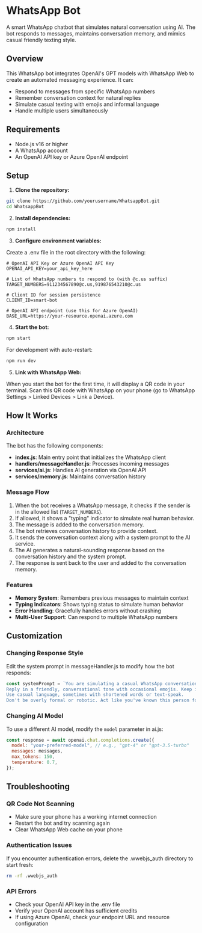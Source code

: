 # WhatsApp Bot

A smart WhatsApp chatbot that simulates natural conversation using AI. The bot responds to messages, maintains conversation memory, and mimics casual friendly texting style.

## Overview

This WhatsApp bot integrates OpenAI's GPT models with WhatsApp Web to create an automated messaging experience. It can:

- Respond to messages from specific WhatsApp numbers
- Remember conversation context for natural replies
- Simulate casual texting with emojis and informal language
- Handle multiple users simultaneously

## Requirements

- Node.js v16 or higher
- A WhatsApp account
- An OpenAI API key or Azure OpenAI endpoint

## Setup

1. **Clone the repository:**

```bash
git clone https://github.com/yourusername/WhatsappBot.git
cd WhatsappBot
```

2. **Install dependencies:**

```bash
npm install
```

3. **Configure environment variables:**

Create a .env file in the root directory with the following:

```properties
# OpenAI API Key or Azure OpenAI API Key
OPENAI_API_KEY=your_api_key_here

# List of WhatsApp numbers to respond to (with @c.us suffix)
TARGET_NUMBERS=911234567890@c.us,919876543210@c.us

# Client ID for session persistence
CLIENT_ID=smart-bot

# OpenAI API endpoint (use this for Azure OpenAI)
BASE_URL=https://your-resource.openai.azure.com
```

4. **Start the bot:**

```bash
npm start
```

For development with auto-restart:

```bash
npm run dev
```

5. **Link with WhatsApp Web:**

When you start the bot for the first time, it will display a QR code in your terminal. Scan this QR code with WhatsApp on your phone (go to WhatsApp Settings > Linked Devices > Link a Device).

## How It Works

### Architecture

The bot has the following components:

- **index.js**: Main entry point that initializes the WhatsApp client
- **handlers/messageHandler.js**: Processes incoming messages
- **services/ai.js**: Handles AI generation via OpenAI API
- **services/memory.js**: Maintains conversation history

### Message Flow

1. When the bot receives a WhatsApp message, it checks if the sender is in the allowed list (`TARGET_NUMBERS`).
2. If allowed, it shows a "typing" indicator to simulate real human behavior.
3. The message is added to the conversation memory.
4. The bot retrieves conversation history to provide context.
5. It sends the conversation context along with a system prompt to the AI service.
6. The AI generates a natural-sounding response based on the conversation history and the system prompt.
7. The response is sent back to the user and added to the conversation memory.

### Features

- **Memory System**: Remembers previous messages to maintain context
- **Typing Indicators**: Shows typing status to simulate human behavior
- **Error Handling**: Gracefully handles errors without crashing
- **Multi-User Support**: Can respond to multiple WhatsApp numbers

## Customization

### Changing Response Style

Edit the system prompt in messageHandler.js to modify how the bot responds:

```javascript
const systemPrompt = `You are simulating a casual WhatsApp conversation with a close friend.
Reply in a friendly, conversational tone with occasional emojis. Keep it brief like texting.
Use casual language, sometimes with shortened words or text-speak.
Don't be overly formal or robotic. Act like you've known this person for years.`;
```

### Changing AI Model

To use a different AI model, modify the `model` parameter in ai.js:

```javascript
const response = await openai.chat.completions.create({
  model: "your-preferred-model", // e.g., "gpt-4" or "gpt-3.5-turbo"
  messages: messages,
  max_tokens: 150,
  temperature: 0.7,
});
```

## Troubleshooting

### QR Code Not Scanning

- Make sure your phone has a working internet connection
- Restart the bot and try scanning again
- Clear WhatsApp Web cache on your phone

### Authentication Issues

If you encounter authentication errors, delete the .wwebjs_auth directory to start fresh:

```bash
rm -rf .wwebjs_auth
```

### API Errors

- Check your OpenAI API key in the .env file
- Verify your OpenAI account has sufficient credits
- If using Azure OpenAI, check your endpoint URL and resource configuration
